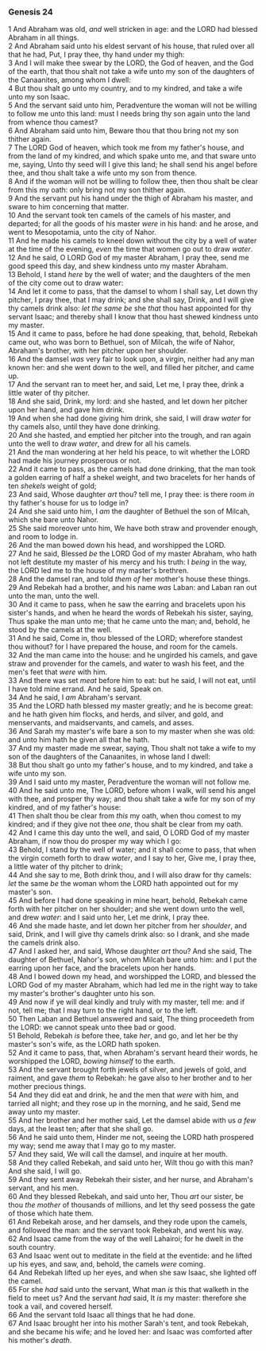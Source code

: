 ### Genesis 24

1 And Abraham was old, *and* well stricken in age: and the LORD had blessed Abraham in all things.  
2 And Abraham said unto his eldest servant of his house, that ruled over all that he had, Put, I pray thee, thy hand under my thigh:  
3 And I will make thee swear by the LORD, the God of heaven, and the God of the earth, that thou shalt not take a wife unto my son of the daughters of the Canaanites, among whom I dwell:  
4 But thou shalt go unto my country, and to my kindred, and take a wife unto my son Isaac.  
5 And the servant said unto him, Peradventure the woman will not be willing to follow me unto this land: must I needs bring thy son again unto the land from whence thou camest?  
6 And Abraham said unto him, Beware thou that thou bring not my son thither again.  
7 The LORD God of heaven, which took me from my father's house, and from the land of my kindred, and which spake unto me, and that sware unto me, saying, Unto thy seed will I give this land; he shall send his angel before thee, and thou shalt take a wife unto my son from thence.  
8 And if the woman will not be willing to follow thee, then thou shalt be clear from this my oath: only bring not my son thither again.  
9 And the servant put his hand under the thigh of Abraham his master, and sware to him concerning that matter.  
10 And the servant took ten camels of the camels of his master, and departed; for all the goods of his master *were* in his hand: and he arose, and went to Mesopotamia, unto the city of Nahor.  
11 And he made his camels to kneel down without the city by a well of water at the time of the evening, *even* the time that women go out to draw *water*.  
12 And he said, O LORD God of my master Abraham, I pray thee, send me good speed this day, and shew kindness unto my master Abraham.  
13 Behold, I stand *here* by the well of water; and the daughters of the men of the city come out to draw water:  
14 And let it come to pass, that the damsel to whom I shall say, Let down thy pitcher, I pray thee, that I may drink; and she shall say, Drink, and I will give thy camels drink also: *let the same be* she *that* thou hast appointed for thy servant Isaac; and thereby shall I know that thou hast shewed kindness unto my master.  
15 And it came to pass, before he had done speaking, that, behold, Rebekah came out, who was born to Bethuel, son of Milcah, the wife of Nahor, Abraham's brother, with her pitcher upon her shoulder.  
16 And the damsel *was* very fair to look upon, a virgin, neither had any man known her: and she went down to the well, and filled her pitcher, and came up.  
17 And the servant ran to meet her, and said, Let me, I pray thee, drink a little water of thy pitcher.  
18 And she said, Drink, my lord: and she hasted, and let down her pitcher upon her hand, and gave him drink.  
19 And when she had done giving him drink, she said, I will draw *water* for thy camels also, until they have done drinking.  
20 And she hasted, and emptied her pitcher into the trough, and ran again unto the well to draw *water*, and drew for all his camels.  
21 And the man wondering at her held his peace, to wit whether the LORD had made his journey prosperous or not.  
22 And it came to pass, as the camels had done drinking, that the man took a golden earring of half a shekel weight, and two bracelets for her hands of ten *shekels* weight of gold;  
23 And said, Whose daughter *art* thou? tell me, I pray thee: is there room *in* thy father's house for us to lodge in?  
24 And she said unto him, I *am* the daughter of Bethuel the son of Milcah, which she bare unto Nahor.  
25 She said moreover unto him, We have both straw and provender enough, and room to lodge in.  
26 And the man bowed down his head, and worshipped the LORD.  
27 And he said, Blessed *be* the LORD God of my master Abraham, who hath not left destitute my master of his mercy and his truth: I *being* in the way, the LORD led me to the house of my master's brethren.  
28 And the damsel ran, and told *them of* her mother's house these things.  
29 And Rebekah had a brother, and his name *was* Laban: and Laban ran out unto the man, unto the well.  
30 And it came to pass, when he saw the earring and bracelets upon his sister's hands, and when he heard the words of Rebekah his sister, saying, Thus spake the man unto me; that he came unto the man; and, behold, he stood by the camels at the well.  
31 And he said, Come in, thou blessed of the LORD; wherefore standest thou without? for I have prepared the house, and room for the camels.  
32 And the man came into the house: and he ungirded his camels, and gave straw and provender for the camels, and water to wash his feet, and the men's feet that *were* with him.  
33 And there was set *meat* before him to eat: but he said, I will not eat, until I have told mine errand. And he said, Speak on.  
34 And he said, I *am* Abraham's servant.  
35 And the LORD hath blessed my master greatly; and he is become great: and he hath given him flocks, and herds, and silver, and gold, and menservants, and maidservants, and camels, and asses.  
36 And Sarah my master's wife bare a son to my master when she was old: and unto him hath he given all that he hath.  
37 And my master made me swear, saying, Thou shalt not take a wife to my son of the daughters of the Canaanites, in whose land I dwell:  
38 But thou shalt go unto my father's house, and to my kindred, and take a wife unto my son.  
39 And I said unto my master, Peradventure the woman will not follow me.  
40 And he said unto me, The LORD, before whom I walk, will send his angel with thee, and prosper thy way; and thou shalt take a wife for my son of my kindred, and of my father's house:  
41 Then shalt thou be clear from *this* my oath, when thou comest to my kindred; and if they give not thee *one*, thou shalt be clear from my oath.  
42 And I came this day unto the well, and said, O LORD God of my master Abraham, if now thou do prosper my way which I go:  
43 Behold, I stand by the well of water; and it shall come to pass, that when the virgin cometh forth to draw *water*, and I say to her, Give me, I pray thee, a little water of thy pitcher to drink;  
44 And she say to me, Both drink thou, and I will also draw for thy camels: *let* the same *be* the woman whom the LORD hath appointed out for my master's son.  
45 And before I had done speaking in mine heart, behold, Rebekah came forth with her pitcher on her shoulder; and she went down unto the well, and drew *water*: and I said unto her, Let me drink, I pray thee.  
46 And she made haste, and let down her pitcher from her *shoulder*, and said, Drink, and I will give thy camels drink also: so I drank, and she made the camels drink also.  
47 And I asked her, and said, Whose daughter *art* thou? And she said, The daughter of Bethuel, Nahor's son, whom Milcah bare unto him: and I put the earring upon her face, and the bracelets upon her hands.  
48 And I bowed down my head, and worshipped the LORD, and blessed the LORD God of my master Abraham, which had led me in the right way to take my master's brother's daughter unto his son.  
49 And now if ye will deal kindly and truly with my master, tell me: and if not, tell me; that I may turn to the right hand, or to the left.  
50 Then Laban and Bethuel answered and said, The thing proceedeth from the LORD: we cannot speak unto thee bad or good.  
51 Behold, Rebekah *is* before thee, take *her*, and go, and let her be thy master's son's wife, as the LORD hath spoken.  
52 And it came to pass, that, when Abraham's servant heard their words, he worshipped the LORD, *bowing himself* to the earth.  
53 And the servant brought forth jewels of silver, and jewels of gold, and raiment, and gave *them* to Rebekah: he gave also to her brother and to her mother precious things.  
54 And they did eat and drink, he and the men that *were* with him, and tarried all night; and they rose up in the morning, and he said, Send me away unto my master.  
55 And her brother and her mother said, Let the damsel abide with us *a few* days, at the least ten; after that she shall go.  
56 And he said unto them, Hinder me not, seeing the LORD hath prospered my way; send me away that I may go to my master.  
57 And they said, We will call the damsel, and inquire at her mouth.  
58 And they called Rebekah, and said unto her, Wilt thou go with this man? And she said, I will go.  
59 And they sent away Rebekah their sister, and her nurse, and Abraham's servant, and his men.  
60 And they blessed Rebekah, and said unto her, Thou *art* our sister, be thou *the mother* of thousands of millions, and let thy seed possess the gate of those which hate them.  
61 And Rebekah arose, and her damsels, and they rode upon the camels, and followed the man: and the servant took Rebekah, and went his way.  
62 And Isaac came from the way of the well Lahairoi; for he dwelt in the south country.  
63 And Isaac went out to meditate in the field at the eventide: and he lifted up his eyes, and saw, and, behold, the camels *were* coming.  
64 And Rebekah lifted up her eyes, and when she saw Isaac, she lighted off the camel.  
65 For she *had* said unto the servant, What man *is* this that walketh in the field to meet us? And the servant *had* said, It *is* my master: therefore she took a vail, and covered herself.  
66 And the servant told Isaac all things that he had done.  
67 And Isaac brought her into his mother Sarah's tent, and took Rebekah, and she became his wife; and he loved her: and Isaac was comforted after his mother's *death*.  
